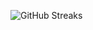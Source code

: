 ![GitHub Streaks](https://github-streaks-mqc9.onrender.com/streak/happilli/image?theme=midnight&cache_bust=1743047423)
